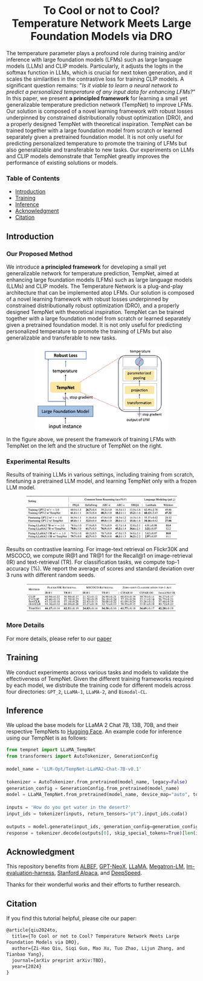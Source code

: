 <h1 align="center">To Cool or not to Cool? <br>
Temperature Network Meets Large Foundation Models via DRO </h1>

The temperature parameter plays a profound role  during training and/or inference with large foundation models (LFMs) such as large language models (LLMs) and CLIP models. Particularly, it adjusts the logits in the softmax function in LLMs, which is crucial for next token generation, and it scales the similarities in the contrastive loss for training CLIP models. A significant question remains: "*Is it viable to learn a neural network to predict a personalized temperature of any input data for enhancing LFMs?*"  In this paper, we present **a principled framework** for learning a small yet generalizable temperature prediction network (TempNet) to improve LFMs. Our solution is composed of a novel learning framework with robust losses underpinned by constrained distributionally robust optimization (DRO), and a properly designed TempNet with theoretical inspiration. TempNet can be trained together with a large foundation model from scratch or learned separately given a pretrained foundation model. It is not only useful for predicting personalized temperature to promote the training of LFMs but also generalizable and transferable to new tasks. Our experiments on LLMs and CLIP models demonstrate that TempNet greatly improves the performance of existing solutions or models.

### Table of Contents  

- [Introduction](#introduction)
- [Training](#training)
- [Inference](#inference)
- [Acknowledgment](#acknowledgment)
- [Citation](#citation)

## Introduction

### Our Proposed Method

We introduce **a principled framework** for developing a small yet generalizable network for temperature prediction, TempNet, aimed at enhancing large foundation models (LFMs) such as large language models (LLMs) and CLIP models. The Temperature Network is a plug-and-play architecture that can be implemented atop LFMs. Our solution is composed of a novel learning framework with robust losses underpinned by constrained distributionally robust optimization (DRO), and a properly designed TempNet with theoretical inspiration. TempNet can be trained together with a large foundation model from scratch or learned separately given a pretrained foundation model. It is not only useful for predicting personalized temperature to promote the training of LFMs but also generalizable and transferable to new tasks.

<div align="center" style="display: flex; justify-content: center; align-items: center;">
  <img src="images/tempnet_overall.jpg" style="width: 70%;"/>
</div>

In the figure above, we present the framework of training LFMs with TempNet on the left and the structure of TempNet on the right.


### Experimental Results

Results of training LLMs in various settings, including training from scratch, finetuning a pretrained LLM model, and learning TempNet only with a frozen LLM model.

<div align="center">
  <img src="images/exp_1.jpg" width="80%"/>
</div>

Results on contrastive learning. For image-text retrieval on Flickr30K and MSCOCO, we compute IR@1 and TR@1 for the Recall@1 on image-retrieval (IR) and text-retrieval (TR). For classification tasks, we compute top-1 accuracy (\%). We report the average of scores and standard deviation over 3 runs with different random seeds.

<div align="center">
  <img src="images/exp_2.jpg" width="80%"/>
</div>

### More Details
For more details, please refer to our [paper]() 


## Training

We conduct experiments across various tasks and models to validate the effectiveness of TempNet. Given the different training frameworks required by each model, we distribute the training code for different models across four directories: `GPT_2`, `LLaMA-1`, `LLaMA-2`, and `Bimodal-CL`.

## Inference

We upload the base models for LLaMA 2 Chat 7B, 13B, 70B, and their respective TempNets to [Hugging Face](https://huggingface.co/LLM-Opt). An example code for inference using our TempNet is as follows:

```python
from tempnet import LLaMA_TempNet
from transformers import AutoTokenizer, GenerationConfig

model_name = 'LLM-Opt/TempNet-LLaMA2-Chat-7B-v0.1'

tokenizer = AutoTokenizer.from_pretrained(model_name, legacy=False)
generation_config = GenerationConfig.from_pretrained(model_name)
model = LLaMA_TempNet.from_pretrained(model_name, device_map="auto", torch_dtype=torch.float16)

inputs = 'How do you get water in the desert?'
input_ids = tokenizer(inputs, return_tensors="pt").input_ids.cuda()

outputs = model.generate(input_ids, generation_config=generation_config)
response = tokenizer.decode(outputs[0], skip_special_tokens=True)[len(inputs)-1:].strip()
```

## Acknowledgment

This repository benefits from [ALBEF](https://github.com/salesforce/ALBEF), [GPT-NeoX](https://github.com/EleutherAI/gpt-neox), [LLaMA](https://ai.facebook.com/blog/large-language-model-llama-meta-ai), [Megatron-LM](https://github.com/NVIDIA/Megatron-LM), [lm-evaluation-harness](https://github.com/EleutherAI/lm-evaluation-harness), [Stanford Alpaca](https://github.com/tatsu-lab/stanford_alpaca), and [DeepSpeed](https://github.com/microsoft/DeepSpeed).

Thanks for their wonderful works and their efforts to further research.

## Citation
If you find this tutorial helpful, please cite our paper:
```
@article{qiu2024to,
  title={To Cool or not to Cool? Temperature Network Meets Large Foundation Models via DRO},
  author={Zi-Hao Qiu, Siqi Guo, Mao Xu, Tuo Zhao, Lijun Zhang, and Tianbao Yang},
  journal={arXiv preprint arXiv:TBD},
  year={2024}
}
```
